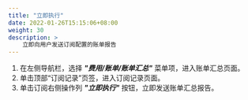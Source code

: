 ```yaml
---
title: "立即执行"
date: 2022-01-26T15:15:06+08:00
weight: 30
description: >
    立即向用户发送订阅配置的账单报告
---
```



1. 在左侧导航栏，选择 **_"费用/账单/账单汇总"_** 菜单项，进入账单汇总页面。
2. 单击顶部“订阅记录”页签，进入订阅记录页面。
3. 单击订阅右侧操作列 **_"立即执行"_** 按钮，立即发送账单汇总报告。